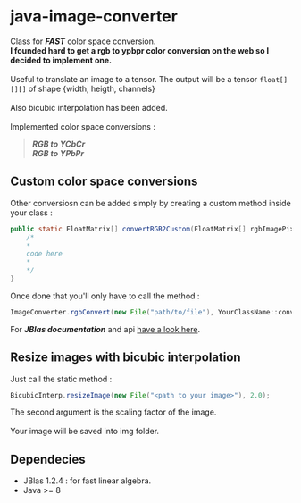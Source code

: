 # java-image-converter

Class for ***FAST*** color space conversion.\
**I founded hard to get a rgb to ypbpr color conversion on the web so I decided to implement one.**\
\
Useful to translate an image to a tensor. The output will be a tensor ```float[][][]``` of shape {width, heigth, channels}\
\
Also bicubic interpolation has been added.\
\
Implemented color space conversions :
>_**RGB to YCbCr**_\
>_**RGB to YPbPr**_



## Custom color space conversions

Other conversiosn can be added simply by creating a custom method inside your class :
```java
public static FloatMatrix[] convertRGB2Custom(FloatMatrix[] rgbImagePixels) {
    /*
    *
    code here
    *
    */
} 
```

Once done that you'll only have to call the method :
```java
ImageConverter.rgbConvert(new File("path/to/file"), YourClassName::convertRGB2Custom);
```

For ***JBlas documentation*** and api [have a look here](http://www.jblas.org/javadoc/index.html).


## Resize images with bicubic interpolation

Just call the static method :
```java
BicubicInterp.resizeImage(new File("<path to your image>"), 2.0);
```
The second argument is the scaling factor of the image.\
\
Your image will be saved into img folder.


## Dependecies 

- JBlas 1.2.4 : for fast linear algebra.
- Java >= 8

